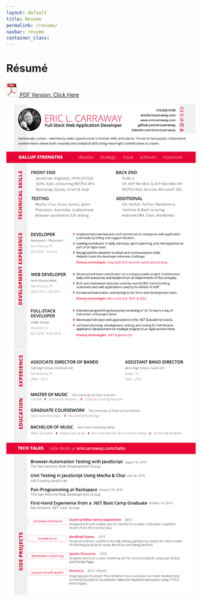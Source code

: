 ```yaml
---
layout: default
title: Resume
permalink: /resume/
navbar: resume
container_class:
---
```

# Résumé
<!-- #TODO: move to an external stylesheet -->
<style>
img {
    text-align: center;
    margin: 0;
}
</style>
<a
href="../assets/resume.pdf">
<img src="../assets/img/icons/pdf-0-128.png" width="32px">
<span>PDF Version: Click Here</span>
</a>
<br><br>
![Eric Carraway Resume p1of2](../pages/resume/eric-carraway_p1of2.png)<br>
![Eric Carraway Resume p1of2](../pages/resume/eric-carraway_p2of2.png)
